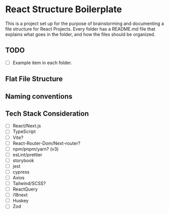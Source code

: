 # React Structure Boilerplate

This is a project set up for the purpose of brainstorming and documenting a file structure for React Projects.  Every
folder has a README.md file that explains what goes in the folder, and how the files should be organized.

## TODO

- [ ] Example item in each folder.

## Flat File Structure


## Naming conventions


## Tech Stack Consideration
- [ ] React/Next.js
- [ ] TypeScript
- [ ] Vite?
- [ ] React-Router-Dom/Next-router?
- [ ] npm/pnpm/yarn? (v3)
- [ ] esLint/prettier
- [ ] storybook
- [ ] jest
- [ ] cypress
- [ ] Axios
- [ ] Tailwind/SCSS?
- [ ] ReactQuery
- [ ] i18next
- [ ] Huskey
- [ ] Zod